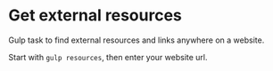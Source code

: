 # Get external resources

Gulp task to find external resources and links anywhere on a website.

Start with  ```gulp resources```, then enter your website url.
